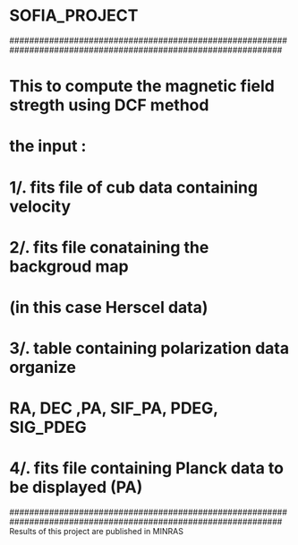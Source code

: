 # SOFIA_PROJECT
###############################################################################################################
#                               This to compute the magnetic field stregth using DCF method                   #
#                               the input :                                                                   #
#                                          1/. fits file of cub data containing velocity                      #
#                                          2/. fits file conataining the backgroud map                        #
#                                            (in this case Herscel data)                                      #
#                                          3/. table containing polarization data organize                    #
#                                                RA, DEC ,PA,  SIF_PA,  PDEG,  SIG_PDEG                       #
#                                          4/. fits file containing Planck data to be displayed (PA)          #
###############################################################################################################
Results of this project are published in MINRAS 
